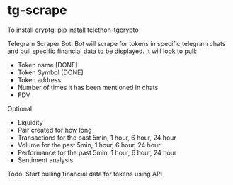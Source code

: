 # tg-scrape

To install cryptg: pip install telethon-tgcrypto

Telegram Scraper Bot: Bot will scrape for tokens in specific telegram chats and pull specific financial data to be displayed. It will look to pull:

- Token name [DONE]
- Token Symbol [DONE]
- Token address 
- Number of times it has been mentioned in chats
- FDV


Optional:
- Liquidity
- Pair created for how long
- Transactions for the past 5min, 1 hour, 6 hour, 24 hour
- Volume for the past 5min, 1 hour, 6 hour, 24 hour
- Performance for the past 5min, 1 hour, 6 hour, 24 hour
- Sentiment analysis

Todo: Start pulling financial data for tokens using API